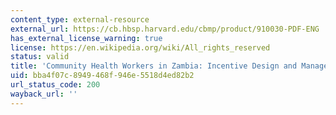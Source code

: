 ```yaml
---
content_type: external-resource
external_url: https://cb.hbsp.harvard.edu/cbmp/product/910030-PDF-ENG
has_external_license_warning: true
license: https://en.wikipedia.org/wiki/All_rights_reserved
status: valid
title: 'Community Health Workers in Zambia: Incentive Design and Management'
uid: bba4f07c-8949-468f-946e-5518d4ed82b2
url_status_code: 200
wayback_url: ''
---
```

